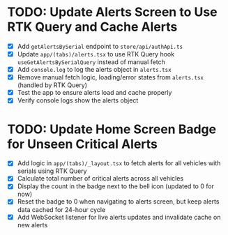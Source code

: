 # TODO: Update Alerts Screen to Use RTK Query and Cache Alerts

- [x] Add `getAlertsBySerial` endpoint to `store/api/authApi.ts`
- [x] Update `app/(tabs)/alerts.tsx` to use RTK Query hook `useGetAlertsBySerialQuery` instead of manual fetch
- [x] Add `console.log` to log the alerts object in `alerts.tsx`
- [x] Remove manual fetch logic, loading/error states from `alerts.tsx` (handled by RTK Query)
- [x] Test the app to ensure alerts load and cache properly
- [x] Verify console logs show the alerts object

# TODO: Update Home Screen Badge for Unseen Critical Alerts

- [x] Add logic in `app/(tabs)/_layout.tsx` to fetch alerts for all vehicles with serials using RTK Query
- [x] Calculate total number of critical alerts across all vehicles
- [x] Display the count in the badge next to the bell icon (updated to 0 for now)
- [x] Reset the badge to 0 when navigating to alerts screen, but keep alerts data cached for 24-hour cycle
- [x] Add WebSocket listener for live alerts updates and invalidate cache on new alerts
